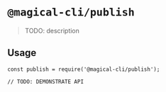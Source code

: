 # `@magical-cli/publish`

> TODO: description

## Usage

```
const publish = require('@magical-cli/publish');

// TODO: DEMONSTRATE API
```
